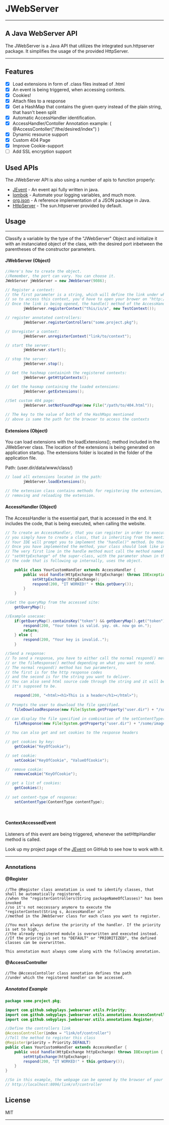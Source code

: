 # JWebServer
***
## A Java WebServer API

The JWebServer is a Java API that utilizes the integrated sun.httpserver package.
It simplifies the usage of the provided HttpServer.

***
## Features

- [x] Load extensions in form of .class files instead of .html
- [x] An event is being triggered, when accessing contexts.
- [x] Cookies!
- [x] Attach files to a response
- [x] Get a HashMap that contains the given query instead of the plain string, that hasn't been split
- [x] Automatic AccessHandler identification.
- [x] AccessHandler/Contoller Annotation example: ( @AccessContoller("/the/desired/index") )
- [x] Dynamic resource support
- [x] Custom 404 Page
- [x] Improve Cookie-support
- [ ] Add SSL encryption support

## Used APIs

The JWebServer API is also using a number of apis to function properly:

- [JEvent] - An event api fully written in java.
- [lombok] - Automate your logging variables, and much more.
- [org.json] - A reference implementation of a JSON package in Java.
- [HttpServer] - The sun.httpserver provided by default.

## Usage
***
Classify a variable by the type of the "JWebServer" Object
and initialize it with an instanciated object of the class,
with the desired port inbetween the parentheses of the constructor parameters.

#### JWebServer (Object)
```java
//Here's how to create the object. 
//Remember, the port can vary. You can choose it.
JWebServer jWebServer = new JWebServer(9086);

// Register a context:
// the first parameter is a string, which will define the link under which the context is accessible.
// so to access this context, you'd have to open your brower on "http://localhost:9086/this/is/a"
// Once the link is being opened, the handle() method of the AccessHandler defined in the second parameter is triggered:
        jWebServer.registerContext("this/is/a", new TestContext());

// register annotated controllers:
        jWebServer.registerControllers("some.project.pkg");

// Unregister a context:
        jWebServer.unregisterContext("link/to/context");

// start the server:
        jWebServer.start();

// stop the server:
        jWebServer.stop();

// Get the hashmap containinh the registered contexts:
        jWebServer.getHttpContexts();

// Get the hasmap containing the loaded extensions:
        jWebServer.getExtensions();
        
//Set custom 404 page:
        jWebServer.setNotFoundPage(new File("/path/to/404.html"));

// The key to the value of both of the HashMaps mentioned 
// above is same the path for the browser to access the contexts
```

#### Extensions (Object)
You can load extensions with the loadExtensions(); method included in the JWebServer class.
The location of the extensions is being generated on application startup.
The extensions folder is located in the folder of the application file.

Path:
(user.dir/data/www/class/)

```java
// load all extensions located in the path:
        jWebServer.loadExtensions();

// the extension class contains methods for registering the extension, 
// removing and reloading the extension.


```


#### AccessHandler (Object)
The AccessHandler is the essential part, that is accessed in the end.
It includes the code, that is being executed, when calling the website.

```java
// To create an AccessHandler, that you can register in order to execute code,
// you simply have to create a class, that is inheriting from the mentioned class with the "extend" inheritance-keyword.
// Your IDE will prompt you to implement the "handle()" method. Do that.
// Once you have implemented the method, your class should look like in the example.
// The very first line in the handle method must call the method named
// "setHttpExchange" of the super-class, with the parameter shown in the example. otherwhise it won't work, because
// the code that is following up internally, uses the object.

    public class YourCustomHandler extends AccessHandler {
        public void handle(HttpExchange httpExchange) throws IOException {
            setHttpExchange(httpExchange);
            respond(200, "IT WORKED!" + this.getQuery());
        }
    }

//Get the queryMap from the accessed site:
    getQueryMap();

//Example usecase:
    if(getQueryMap().containsKey("token") && getQueryMap().get("token").equals("someAccessToken")){
        respond(200, "Your token is valid. yay. ok. now go on.");
        return;
    } else {
        respond(200, "Your key is invalid..");
    }

//Send a response:
// To send a response, you have to either call the normal respond() method 
// or the fileResponse() method depending on what you want to send.
// The normal respond() method has two parameters, 
// the first is for the http response codes 
// and the second is for the string you want to deliver.
// You can also send html source code through the string and it will be displayed as  
// it's supposed to be.

    respond(200, "<html><h1>This is a header</h1></html>");
    
// Prompts the user to download the file specified.
    fileDownloadResponse(new File(System.getProperty("user.dir") + "/some/file.txt"));
    
// can display the file specified in combination of the setContentType() method.  
    fileResponse(new File(System.getProperty("user.dir") + "/some/image.png"));

// You can also get and set cookies to the response headers

// get cookies by key:
    getCookie("KeyOfCookie");

// set cookie:
    setCookie("KeyOfCookie", "ValueOfCookie");

// remove cookie:
    removeCookie("KeyOfCookie");

// get a list of cookies:
    getCookies();
    
// set content-type of response:
    setContentType(ContentType contentType);
    
    


```


#### ContextAccessedEvent
Listeners of this event are being triggered,
whenever the setHttpHandler method is called.

Look up my project page of the [JEvent] on GitHub to see how to work with it.


***
### Annotations

#### @Register
```
//The @Register class annotation is used to identify classes, that shall be automatically registered,
//when the "registerControllers(String packageNameOfClasses)" has been invoked
//so it's not neccessary anymore to execute the "registerContext(String s, AccessHandler a)" 
//method in the JWebServer class for each class you want to register.

//You must always define the priority of the handler. If the priority is set to high, 
//the already registered module is overwritten and executed instead. 
//If the priority is set to "DEFAULT" or "PRIORITIZED", the defined classes can be overwritten.

This annotation must always come along with the following annotation.

```

#### @AccessController

```
//The @AccessContoller class annotation defines the path 
//under which the registered handler can be accessed.

```

##### Annotated Example

```java
package some.project.pkg;

import com.github.sebyplays.jwebserver.utils.Priority;
import com.github.sebyplays.jwebserver.utils.annotations.AccessController;
import com.github.sebyplays.jwebserver.utils.annotations.Register;

//Define the controllers link
@AccessController(index = "link/of/controller")
//Tell the method to register this class
@Register(priority = Priority.DEFAULT)
public class YourCustomHandler extends AccessHandler {
    public void handle(HttpExchange httpExchange) throws IOException {
        setHttpExchange(httpExchange);
        respond(200, "IT WORKED!" + this.getQuery());
    }
}

//So in this example, the webpage can be opened by the browser of your choice with the link 
// http://localhost:8096/link/of/controller
```


## License

MIT

****


[JEvent]: <https://github.com/SebyPlays/JEvent>
[lombok]: <https://projectlombok.org/>
[org.json]: <https://github.com/stleary/JSON-java>
[HttpServer]: <https://docs.oracle.com/javase/8/docs/jre/api/net/httpserver/spec/com/sun/net/httpserver/HttpServer.html>
